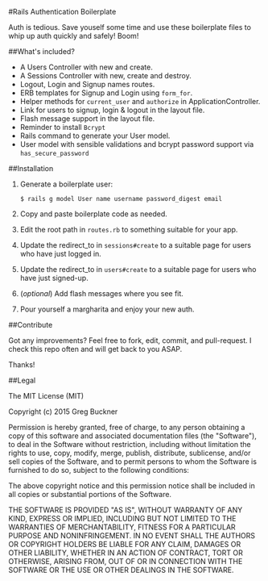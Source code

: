 #Rails Authentication Boilerplate

Auth is tedious. Save youself some time and use these boilerplate files to whip up auth quickly and safely! Boom!

##What's included?

* A Users Controller with new and create.
* A Sessions Controller with new, create and destroy.
* Logout, Login and Signup names routes.
* ERB templates for Signup and Login using `form_for`.
* Helper methods for `current_user` and `authorize` in ApplicationController.
* Link for users to signup, login & logout in the layout file.
* Flash message support in the layout file.
* Reminder to install `Bcrypt`
* Rails command to generate your User model.
* User model with sensible validations and bcrypt password support via `has_secure_password`

##Installation

1. Generate a boilerplate user:

    ```
    $ rails g model User name username password_digest email
    ```

2. Copy and paste boilerplate code as needed.

3. Edit the root path in `routes.rb` to something suitable for your app.

4. Update the redirect_to in `sessions#create` to a suitable page for users who have just logged in.

5. Update the redirect_to in `users#create` to a suitable page for users who have just signed-up.

6. (_optional_) Add flash messages where you see fit.

7. Pour yourself a margharita and enjoy your new auth.

##Contribute

Got any improvements? Feel free to fork, edit, commit, and pull-request. I check this repo often and will get back to you ASAP.

Thanks!

##Legal

The MIT License (MIT)

Copyright (c) 2015 Greg Buckner

Permission is hereby granted, free of charge, to any person obtaining a copy
of this software and associated documentation files (the "Software"), to deal
in the Software without restriction, including without limitation the rights
to use, copy, modify, merge, publish, distribute, sublicense, and/or sell
copies of the Software, and to permit persons to whom the Software is
furnished to do so, subject to the following conditions:

The above copyright notice and this permission notice shall be included in all
copies or substantial portions of the Software.

THE SOFTWARE IS PROVIDED "AS IS", WITHOUT WARRANTY OF ANY KIND, EXPRESS OR
IMPLIED, INCLUDING BUT NOT LIMITED TO THE WARRANTIES OF MERCHANTABILITY,
FITNESS FOR A PARTICULAR PURPOSE AND NONINFRINGEMENT. IN NO EVENT SHALL THE
AUTHORS OR COPYRIGHT HOLDERS BE LIABLE FOR ANY CLAIM, DAMAGES OR OTHER
LIABILITY, WHETHER IN AN ACTION OF CONTRACT, TORT OR OTHERWISE, ARISING FROM,
OUT OF OR IN CONNECTION WITH THE SOFTWARE OR THE USE OR OTHER DEALINGS IN THE
SOFTWARE.
